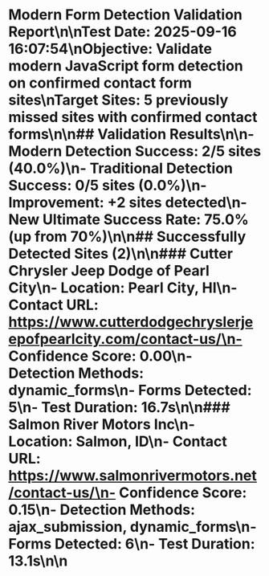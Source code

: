 # Modern Form Detection Validation Report\n\n**Test Date**: 2025-09-16 16:07:54\n**Objective**: Validate modern JavaScript form detection on confirmed contact form sites\n**Target Sites**: 5 previously missed sites with confirmed contact forms\n\n## Validation Results\n\n- **Modern Detection Success**: 2/5 sites (40.0%)\n- **Traditional Detection Success**: 0/5 sites (0.0%)\n- **Improvement**: +2 sites detected\n- **New Ultimate Success Rate**: 75.0% (up from 70%)\n\n## Successfully Detected Sites (2)\n\n### Cutter Chrysler Jeep Dodge of Pearl City\n- **Location**: Pearl City, HI\n- **Contact URL**: https://www.cutterdodgechryslerjeepofpearlcity.com/contact-us/\n- **Confidence Score**: 0.00\n- **Detection Methods**: dynamic_forms\n- **Forms Detected**: 5\n- **Test Duration**: 16.7s\n\n### Salmon River Motors Inc\n- **Location**: Salmon, ID\n- **Contact URL**: https://www.salmonrivermotors.net/contact-us/\n- **Confidence Score**: 0.15\n- **Detection Methods**: ajax_submission, dynamic_forms\n- **Forms Detected**: 6\n- **Test Duration**: 13.1s\n\n